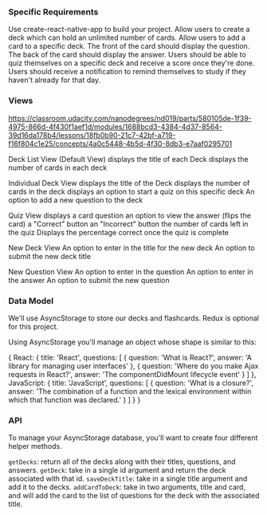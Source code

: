 ### Specific Requirements
Use create-react-native-app to build your project.
Allow users to create a deck which can hold an unlimited number of cards.
Allow users to add a card to a specific deck.
The front of the card should display the question.
The back of the card should display the answer.
Users should be able to quiz themselves on a specific deck and receive a score once they're done.
Users should receive a notification to remind themselves to study if they haven't already for that day.

### Views
https://classroom.udacity.com/nanodegrees/nd019/parts/580105de-1f39-4975-866d-4f430f1aef1d/modules/1688bcd3-4384-4d37-8564-39d16da178b4/lessons/18fb0b90-21c7-42bf-a719-f16f804c1e25/concepts/4a0c5448-4b5d-4f30-8db3-e7aaf0295701

Deck List View (Default View)
  displays the title of each Deck
  displays the number of cards in each deck

Individual Deck View
  displays the title of the Deck
  displays the number of cards in the deck
  displays an option to start a quiz on this specific deck
  An option to add a new question to the deck

Quiz View
  displays a card question
  an option to view the answer (flips the card)
  a "Correct" button
  an "Incorrect" button
  the number of cards left in the quiz
  Displays the percentage correct once the quiz is complete

New Deck View
  An option to enter in the title for the new deck
  An option to submit the new deck title

New Question View
  An option to enter in the question
  An option to enter in the answer
  An option to submit the new question

### Data Model

We'll use AsyncStorage to store our decks and flashcards. Redux is optional for this project.

Using AsyncStorage you'll manage an object whose shape is similar to this:

{
  React: {
    title: 'React',
    questions: [
      {
        question: 'What is React?',
        answer: 'A library for managing user interfaces'
      },
      {
        question: 'Where do you make Ajax requests in React?',
        answer: 'The componentDidMount lifecycle event'
      }
    ]
  },
  JavaScript: {
    title: 'JavaScript',
    questions: [
      {
        question: 'What is a closure?',
        answer: 'The combination of a function and the lexical environment within which that function was declared.'
      }
    ]
  }
}

### API

To manage your AsyncStorage database, you'll want to create four different helper methods.

`getDecks`: return all of the decks along with their titles, questions, and answers.
`getDeck`: take in a single id argument and return the deck associated with that id.
`saveDeckTitle`: take in a single title argument and add it to the decks.
`addCardToDeck`: take in two arguments, title and card, and will add the card to the list of questions for the deck with the associated title.
